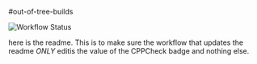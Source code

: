 #out-of-tree-builds

![Workflow Status](https://img.shields.io/badge/CPPCheck-$new_value-blue)


here is the readme.  This is to make sure the workflow that updates the readme _ONLY_ editis the value of the CPPCheck badge and nothing else.
